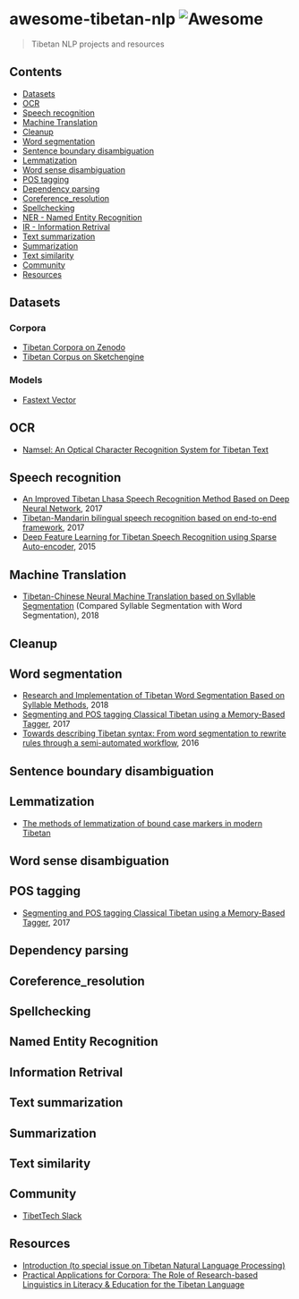 # awesome-tibetan-nlp ![Awesome](https://cdn.rawgit.com/sindresorhus/awesome/d7305f38d29fed78fa85652e3a63e154dd8e8829/media/badge.svg)

> Tibetan NLP projects and resources

## Contents
- [Datasets](#Datasets)
- [OCR](#OCR)
- [Speech recognition](#Speech-recognition)
- [Machine Translation](#Machine-Translation)
- [Cleanup](#Cleanup)
- [Word segmentation](#Word-segmentation)
- [Sentence boundary disambiguation](#Sentence-boundary-disambiguation)
- [Lemmatization](#Lemmatization)
- [Word sense disambiguation](#Word-sense-disambiguation)
- [POS tagging](#POS-tagging)
- [Dependency parsing](#Dependency-parsing)
- [Coreference_resolution](#Coreference-resolution)
- [Spellchecking](#Spellchecking)
- [NER - Named Entity Recognition](#Named-Entity-Recognition)
- [IR - Information Retrival](#Information-Retrival)
- [Text summarization](#Text-summarization)
- [Summarization](#Summarization)
- [Text similarity](#Text-similarity)
- [Community](#community)
- [Resources](#resources)

## Datasets

### Corpora
- [Tibetan Corpora on Zenodo](https://zenodo.org/search?page=1&size=20&q=keywords:%22Tibetan%20language%22&type=dataset&keywords=tibetan)
- [Tibetan Corpus on Sketchengine](https://www.sketchengine.eu/tibetan-corpus/)

### Models
- [Fastext Vector](https://fasttext.cc/docs/en/crawl-vectors.html)

## OCR
- [Namsel: An Optical Character Recognition System for Tibetan Text](https://escholarship.org/uc/item/6d5781k5)

## Speech recognition
- [An Improved Tibetan Lhasa Speech Recognition Method Based on Deep Neural Network](https://www.semanticscholar.org/paper/An-Improved-Tibetan-Lhasa-Speech-Recognition-Method-Ruan-Gan/3b8fba018ffd32ec42176e1dbb4784ecb09a6186), 2017
- [Tibetan-Mandarin bilingual speech recognition based on end-to-end framework](https://ieeexplore.ieee.org/abstract/document/8282215), 2017
- [Deep Feature Learning for Tibetan Speech Recognition using Sparse Auto-encoder](http://citeseerx.ist.psu.edu/viewdoc/download?doi=10.1.1.856.1715&rep=rep1&type=pdf), 2015

## Machine Translation
- [Tibetan-Chinese Neural Machine Translation based on Syllable Segmentation](http://www.aclweb.org/anthology/W18-2203) (Compared Syllable Segmentation with Word Segmentation), 2018

## Cleanup

## Word segmentation
- [Research and Implementation of Tibetan Word Segmentation Based on Syllable Methods](https://www.researchgate.net/publication/324086486_Research_and_Implementation_of_Tibetan_Word_Segmentation_Based_on_Syllable_Methods), 2018
- [Segmenting and POS tagging Classical Tibetan using a Memory-Based Tagger](https://escholarship.org/uc/item/8b83z79n), 2017
- [Towards describing Tibetan syntax: From word segmentation to rewrite rules through a semi-automated workflow](https://escholarship.org/uc/item/3q29t25v), 2016

## Sentence boundary disambiguation

## Lemmatization
- [The methods of lemmatization of bound case markers in modern Tibetan](https://ieeexplore.ieee.org/document/1275980)

## Word sense disambiguation

## POS tagging
- [Segmenting and POS tagging Classical Tibetan using a Memory-Based Tagger](https://escholarship.org/uc/item/8b83z79n), 2017

## Dependency parsing

## Coreference_resolution

## Spellchecking

## Named Entity Recognition

## Information Retrival

## Text summarization

## Summarization

## Text similarity

## Community

- [TibetTech Slack](https://tibettech.slack.com)

## Resources
- [Introduction (to special issue on Tibetan Natural Language Processing)](https://www.researchgate.net/publication/305776014_Introduction_to_special_issue_on_Tibetan_Natural_Language_Processing)
- [Practical Applications for Corpora: The Role of Research-based Linguistics in Literacy & Education for the Tibetan Language](https://escholarship.org/uc/item/4qn512vh)
